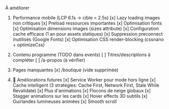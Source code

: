 À améliorer
1. Performance mobile (LCP 6.1s → cible < 2.5s)
[x] Lazy loading images non critiques
[x] Preload ressources importantes
[x] Optimisation fonts
[x] Optimisation dimensions images (sizes attribute)
[x] Configuration cache efficace (1 an pour assets statiques)
[x] Suppression preconnect inutilisés (Google Fonts)
[x] Optimisation CSS render-blocking (cssnano + optimizeCss)

2. Contenu programme (TODO dans events)
[ ] Titres/descriptions à compléter
[ ] /a-propos (à vérifier)

3. Pages manquantes
[x] /boutique (vide supprimée)


4. 🔮 Améliorations futures
[x] Service Worker pour mode hors ligne
[x] Cache intelligent (3 stratégies: Cache First, Network First, Stale While Revalidate)
[x] Plus d'animations
  [x] Flocons de neige globaux
  [x] Stagger animations sur les cards
  [x] Hover effects 3D subtils
  [x] Guirlandes lumineuses animées
  [x] Smooth scroll